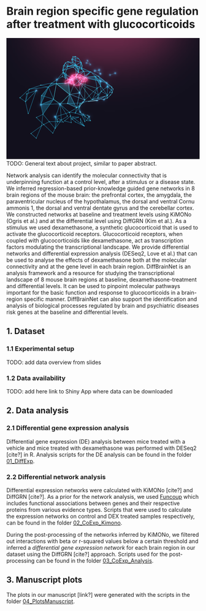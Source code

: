 # Brain region specific gene regulation after treatment with glucocorticoids

![<img src="./06_Shiny/www/mousejavi_reversebrain.png" width="150"/>](./06_Shiny/www/mousejavi_reversebrain.png) TODO: General text about project, similar to paper abstract.

Network analysis can identify the molecular connectivity that is underpinning function at a control level, after a stimulus or a disease state. We inferred regression-based prior-knowledge guided gene networks in 8 brain regions of the mouse brain: the prefrontal cortex, the amygdala, the paraventricular nucleus of the hypothalamus, the dorsal and ventral Cornu ammonis 1, the dorsal and ventral dentate gyrus and the cerebellar cortex. We constructed networks at baseline and treatment levels using KiMONo (Ogris et al.) and at the differential level using DiffGRN (Kim et al.).
As a stimulus we used dexamethasone, a synthetic glucocorticoid that is used to activate the glucocorticoid receptors. Glucocorticoid receptors, when coupled with glucocorticoids like dexamethasone, act as transcription factors modulating the transcriptional landscape. We provide differential networks and differential expression analysis (DESeq2, Love et al.) that can be used to analyse the effects of dexamethasone both at the molecular connectivity and at the gene level in each brain region.
DiffBrainNet is an analysis framework and a resource for studying the transcriptional landscape of 8 mouse brain regions at baseline, dexamethasone-treatment and differential levels. It can be used to pinpoint molecular pathways important for the basic function and response to glucocorticoids in a brain-region specific manner. DiffBrainNet can also support the identification and analysis of biological processes regulated by brain and psychiatric diseases risk genes at the baseline and differential levels.


## 1. Dataset

### 1.1 Experimental setup

TODO: add data overview from slides

### 1.2 Data availability

TODO: add here link to Shiny App where data can be downloaded

## 2. Data analysis

### 2.1 Differential gene expression analysis

Differential gene expression (DE) analysis between mice treated with a vehicle and mice treated with dexamethasone was performed with DESeq2 [cite?] in R. Analysis scripts for the DE analysis can be found in the folder [01_DiffExp](01_DiffExp/).

### 2.2 Differential network analysis

Differential expression networks were calculated with KiMONo [cite?] and DiffGRN [cite?]. As a prior for the network analysis, we used [Funcoup](https://funcoup5.scilifelab.se/search/) which includes functional associations between genes and their respective proteins from various evidence types. Scripts that were used to calculate the expression networks on control and DEX treated samples respectively, can be found in the folder [02_CoExp_Kimono](02_CoExp_Kimono/). 

During the post-processing of the networks inferred by KiMONo, we filtered out interactions with beta or r-squared values below a certain threshold and inferred a *differential gene expression network* for each brain region in our dataset using the DiffGRN [cite?] approach. Scripts used for the post-processing can be found in the folder [03_CoExp_Analysis](03_CoExp_Analysis/).

## 3. Manuscript plots

The plots in our manuscript [link?] were generated with the scripts in the folder [04_PlotsManuscript](04_PlotsManuscript/).


